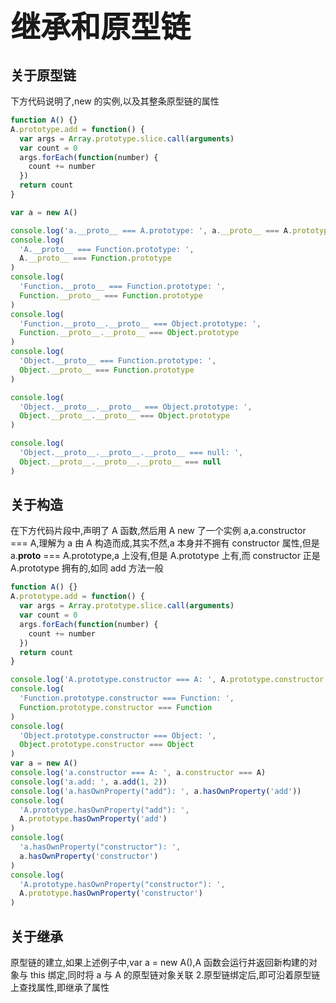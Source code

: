 # <font size=7>继承和原型链</font>

## 关于原型链

下方代码说明了,new 的实例,以及其整条原型链的属性

```javascript
function A() {}
A.prototype.add = function() {
  var args = Array.prototype.slice.call(arguments)
  var count = 0
  args.forEach(function(number) {
    count += number
  })
  return count
}

var a = new A()

console.log('a.__proto__ === A.prototype: ', a.__proto__ === A.prototype)
console.log(
  'A.__proto__ === Function.prototype: ',
  A.__proto__ === Function.prototype
)
console.log(
  'Function.__proto__ === Function.prototype: ',
  Function.__proto__ === Function.prototype
)
console.log(
  'Function.__proto__.__proto__ === Object.prototype: ',
  Function.__proto__.__proto__ === Object.prototype
)
console.log(
  'Object.__proto__ === Function.prototype: ',
  Object.__proto__ === Function.prototype
)

console.log(
  'Object.__proto__.__proto__ === Object.prototype: ',
  Object.__proto__.__proto__ === Object.prototype
)

console.log(
  'Object.__proto__.__proto__.__proto__ === null: ',
  Object.__proto__.__proto__.__proto__ === null
)
```

## 关于构造

在下方代码片段中,声明了 A 函数,然后用 A new 了一个实例 a,a.constructor === A,理解为 a 由 A 构造而成,其实不然,a 本身并不拥有 constructor 属性,但是 a.**proto** === A.prototype,a 上没有,但是 A.prototype 上有,而 constructor 正是 A.prototype 拥有的,如同 add 方法一般

```javascript
function A() {}
A.prototype.add = function() {
  var args = Array.prototype.slice.call(arguments)
  var count = 0
  args.forEach(function(number) {
    count += number
  })
  return count
}

console.log('A.prototype.constructor === A: ', A.prototype.constructor === A)
console.log(
  'Function.prototype.constructor === Function: ',
  Function.prototype.constructor === Function
)
console.log(
  'Object.prototype.constructor === Object: ',
  Object.prototype.constructor === Object
)
var a = new A()
console.log('a.constructor === A: ', a.constructor === A)
console.log('a.add: ', a.add(1, 2))
console.log('a.hasOwnProperty("add"): ', a.hasOwnProperty('add'))
console.log(
  'A.prototype.hasOwnProperty("add"): ',
  A.prototype.hasOwnProperty('add')
)
console.log(
  'a.hasOwnProperty("constructor"): ',
  a.hasOwnProperty('constructor')
)
console.log(
  'A.prototype.hasOwnProperty("constructor"): ',
  A.prototype.hasOwnProperty('constructor')
)
```

## 关于继承

原型链的建立,如果上述例子中,var a = new A(),A 函数会运行并返回新构建的对象与 this 绑定,同时将 a 与 A 的原型链对象关联 2.原型链绑定后,即可沿着原型链上查找属性,即继承了属性
